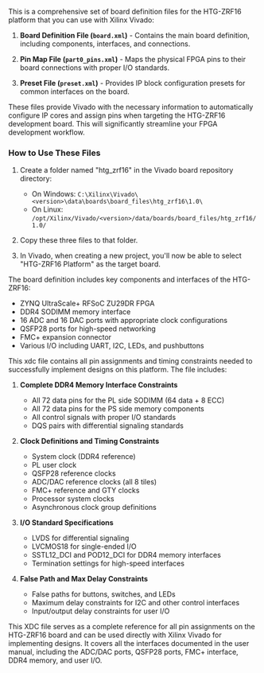 This is a comprehensive set of board definition files for the HTG-ZRF16 platform that you can use with Xilinx Vivado:

1. **Board Definition File (`board.xml`)** - Contains the main board definition, including components, interfaces, and connections.

2. **Pin Map File (`part0_pins.xml`)** - Maps the physical FPGA pins to their board connections with proper I/O standards.

3. **Preset File (`preset.xml`)** - Provides IP block configuration presets for common interfaces on the board.

These files provide Vivado with the necessary information to automatically configure IP cores and assign pins when targeting the HTG-ZRF16 development board. This will significantly streamline your FPGA development workflow.

### How to Use These Files

1. Create a folder named "htg_zrf16" in the Vivado board repository directory:
   - On Windows: `C:\Xilinx\Vivado\<version>\data\boards\board_files\htg_zrf16\1.0\`
   - On Linux: `/opt/Xilinx/Vivado/<version>/data/boards/board_files/htg_zrf16/1.0/`

2. Copy these three files to that folder.

3. In Vivado, when creating a new project, you'll now be able to select "HTG-ZRF16 Platform" as the target board.

The board definition includes key components and interfaces of the HTG-ZRF16:
- ZYNQ UltraScale+ RFSoC ZU29DR FPGA
- DDR4 SODIMM memory interface
- 16 ADC and 16 DAC ports with appropriate clock configurations
- QSFP28 ports for high-speed networking
- FMC+ expansion connector
- Various I/O including UART, I2C, LEDs, and pushbuttons

This xdc file contains all pin assignments and timing constraints needed to successfully implement designs on this platform. The file includes:

1. **Complete DDR4 Memory Interface Constraints**
   - All 72 data pins for the PL side SODIMM (64 data + 8 ECC)
   - All 72 data pins for the PS side memory components
   - All control signals with proper I/O standards
   - DQS pairs with differential signaling standards

2. **Clock Definitions and Timing Constraints**
   - System clock (DDR4 reference)
   - PL user clock
   - QSFP28 reference clocks
   - ADC/DAC reference clocks (all 8 tiles)
   - FMC+ reference and GTY clocks
   - Processor system clocks
   - Asynchronous clock group definitions

3. **I/O Standard Specifications**
   - LVDS for differential signaling
   - LVCMOS18 for single-ended I/O
   - SSTL12_DCI and POD12_DCI for DDR4 memory interfaces
   - Termination settings for high-speed interfaces

4. **False Path and Max Delay Constraints**
   - False paths for buttons, switches, and LEDs
   - Maximum delay constraints for I2C and other control interfaces
   - Input/output delay constraints for user I/O

This XDC file serves as a complete reference for all pin assignments on the HTG-ZRF16 board and can be used directly with Xilinx Vivado for implementing designs. It covers all the interfaces documented in the user manual, including the ADC/DAC ports, QSFP28 ports, FMC+ interface, DDR4 memory, and user I/O.

